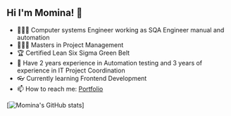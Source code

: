 ## Hi I'm Momina! 👋


- 👩🏽‍💻 Computer systems Engineer working as SQA Engineer manual and automation <br/>
- 👩🏽‍🎓 Masters in Project Management <br/>
- 🏆 Certified Lean Six Sigma Green Belt <br/>
- 🌱 Have 2 years experience in Automation testing and 3 years of experience in IT Project Coordination <br/>
- 👓 Currently learning Frontend Development <br/>
- 📫 How to reach me:  [Portfolio](https://hafiza-momina.netlify.app) <br/>

[![Momina's GitHub stats](https://github-readme-stats.vercel.app/api?username=Hafiza-Momina&show_icons=true&theme=radical)]
